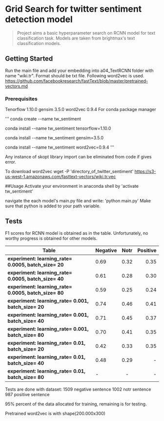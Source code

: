 # Grid Search for twitter sentiment detection model

>Project aims a basic hyperparameter search on RCNN model for text classification task. Models are taken from brightmax's text classification models.

## Getting Started

Run the main file and add your embedding into a04_TextRCNN folder with name "wiki.tr". Format should be txt file. Following word2vec is used.
https://github.com/facebookresearch/fastText/blob/master/pretrained-vectors.md

### Prerequisites

Tenorflow 1.10.0 
gensim 3.5.0
word2vec 0.9.4
For conda package manager

'''
conda create --name tw_sentiment

conda install --name tw_sentiment tensorflow=1.10.0

conda install --name tw_sentiment gensim=3.5.0

conda install --name tw_sentiment word2vec=0.9.4
'''

Any instance of skopt library import can be eliminated from code if gives error.

To download word2vec
wget -P 'directory_of_twitter_sentiment' https://s3-us-west-1.amazonaws.com/fasttext-vectors/wiki.tr.vec

##Usage
Activate your environment in anaconda shell by
'activate tw_sentiment'

navigate the each model's main.py file and write:
'python main.py'
Make sure that python is added to your path variable.


## Tests
F1 scores for RCNN model is obtained as in the table. Unfortunately, no worthy progress is obtained for other models.

Table| Negative        | Notr           | Positive  |
|---| ------------- |:-------------:| -----:|
|**experiment: learning_rate= 0.0005, batch_size= 20**| 0.69      | 0.32 | 0.35 |
|**experiment: learning_rate= 0.0005, batch_size= 40** | 0.61     | 0.28     |   0.30 |
|**experiment: learning_rate= 0.0005, batch_size= 80**| 0.59      | 0.25     |    0.24 |
|**experiment: learning_rate= 0.001, batch_size= 20**| 0.74       | 0.46    | 0.41 |
|**experiment: learning_rate= 0.001, batch_size= 40**| 0.71      | 0.45     |   0.37 |
|**experiment: learning_rate= 0.001, batch_size= 80**| 0.70     | 0.41      |   0.35 |
|**experiment: learning_rate= 0.01, batch_size= 20**| 0.42      | 0.33      | 0.35 |
|**experiment: learning_rate= 0.01, batch_size= 40**| 0.48      | 0.29      |   -  |
|**experiment: learning_rate= 0.01, batch_size= 80**|   -   |   -   |  -     |

Tests are done with dataset:
1509 negative sentence 
1002 notr sentence 
987 positive sentence 

95% percent of the data allocated for training, remaining is for testing.

Pretrained word2vec is with shape(200.000x300)

